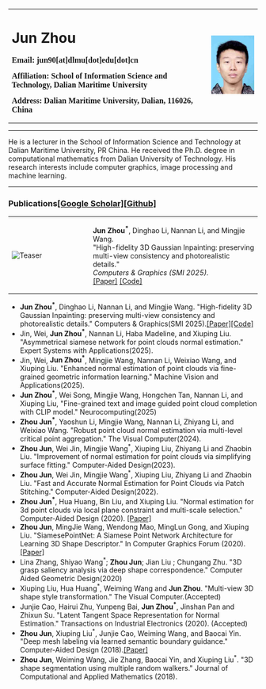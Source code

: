 <table border="0">
  <tr>
    <td width="80%">
      <h1>Jun Zhou</h1>
      <p><b>
        <font size="3" face="Verdana">
          Email: jun90[at]dlmu[dot]edu[dot]cn
        </font>
      </b></p>
      <p><b>
        <font size="3" face="Verdana">
          Affiliation: School of Information Science and Technology, Dalian Maritime University
        </font>
      </b></p>
      <p><b>
        <font size="3" face="Verdana">
          Address: Dalian Maritime University, Dalian, 116026, China
        </font>
      </b></p>
    </td>
    <td width="20%">
      <img src="./photo2.jpg" width="100%">
    </td>
  </tr>
</table>

---

He is a lecturer in the School of Information Science and Technology at Dalian Maritime University, PR China. He  received the Ph.D. degree in computational mathematics from Dalian University of Technology. His research interests include computer graphics, image processing and machine learning.

---

### Publications[[Google Scholar]](https://scholar.google.com/citations?user=R1BlW14AAAAJ&hl=en)[[Github]](https://github.com/ABc90)

<table>
<tr>
<td width="150px">
  <img src="./hfgs_pipeline.jpg" alt="Teaser" width="150px">
</td>
<td>

**Jun Zhou<sup>*</sup>**, Dinghao Li, Nannan Li, and Mingjie Wang.  
"High-fidelity 3D Gaussian Inpainting: preserving multi-view consistency and photorealistic details."  
*Computers & Graphics (SMI 2025).*  
[[Paper]](https://arxiv.org/pdf/2507.18023) [[Code]](https://github.com/xzdmx/hf-gs)

</td>
</tr>
</table>



* **Jun Zhou<sup>*</sup>**, Dinghao Li, Nannan Li, and Mingjie Wang. "High-fidelity 3D Gaussian Inpainting: preserving multi-view consistency and photorealistic details." Computers & Graphics(SMI 2025).[[Paper]](https://arxiv.org/pdf/2507.18023)[[Code]](https://github.com/xzdmx/hf-gs)
* Jin, Wei, **Jun Zhou<sup>*</sup>**, Nannan Li, Haba Madeline, and Xiuping Liu. "Asymmetrical siamese network for point clouds normal estimation." Expert Systems with Applications(2025).
* Jin, Wei, **Jun Zhou<sup>*</sup>**, Mingjie Wang, Nannan Li, Weixiao Wang, and Xiuping Liu. "Enhanced normal estimation of point clouds via fine-grained geometric information learning." Machine Vision and Applications(2025).
* **Jun Zhou<sup>*</sup>**, Wei Song, Mingjie Wang, Hongchen Tan, Nannan Li, and Xiuping Liu, "Fine-grained text and image guided point cloud completion with CLIP model." Neurocomputing(2025)
* **Zhou Jun<sup>*</sup>**, Yaoshun Li, Mingjie Wang, Nannan Li, Zhiyang Li, and Weixiao Wang. "Robust point cloud normal estimation via multi-level critical point aggregation." The Visual Computer(2024).
* **Zhou Jun**, Wei Jin, Mingjie Wang<sup>*</sup>, Xiuping Liu, Zhiyang Li and Zhaobin Liu. "Improvement of normal estimation for point clouds via simplifying surface fitting." Computer-Aided Design(2023).
* **Zhou Jun**, Wei Jin, Mingjie Wang<sup>*</sup>, Xiuping Liu, Zhiyang Li and Zhaobin Liu. "Fast and Accurate Normal Estimation for Point Clouds via Patch Stitching." Computer-Aided Design(2022).
* **Zhou Jun<sup>*</sup>**, Hua Huang, Bin Liu, and Xiuping Liu. "Normal estimation for 3d point clouds via local plane constraint and multi-scale selection." Computer-Aided Design (2020). [[Paper]](https://arxiv.org/pdf/1910.08537.pdf)
* **Zhou Jun**, MingJie Wang, Wendong Mao, MingLun Gong, and Xiuping Liu. "SiamesePointNet: A Siamese Point Network Architecture for Learning 3D Shape Descriptor." In Computer Graphics Forum (2020). [[Paper]](https://onlinelibrary.wiley.com/doi/abs/10.1111/cgf.13804)
* Lina Zhang, Shiyao Wang<sup>*</sup>; **Zhou Jun**; Jian Liu ; Chungang Zhu. "3D grasp saliency analysis via deep shape correspondence." Computer Aided Geometric Design(2020)
* Xiuping Liu, Hua Huang<sup>*</sup>, Weiming Wang and **Jun Zhou**. "Multi-view 3D shape style transformation." The Visual Computer.(Accepted)
* Junjie Cao, Hairui Zhu, Yunpeng Bai, **Jun Zhou<sup>*</sup>**, Jinshan Pan and Zhixun Su. "Latent Tangent Space Representation for Normal Estimation." Transactions on Industrial Electronics (2020). (Accepted)
* **Zhou Jun**, Xiuping Liu<sup>*</sup>, Junjie Cao, Weiming Wang, and Baocai Yin. "Deep mesh labeling via learned semantic boundary guidance." Computer-Aided Design (2018).[[Paper]](https://www.sciencedirect.com/science/article/abs/pii/S001044851830054X)
* **Zhou Jun**, Weiming Wang, Jie Zhang, Baocai Yin, and Xiuping Liu<sup>*</sup>. "3D shape segmentation using multiple random walkers." Journal of Computational and Applied Mathematics (2018).



